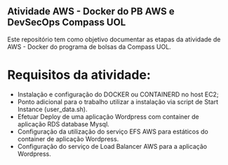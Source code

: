 ## Atividade AWS - Docker  do PB AWS e DevSecOps Compass UOL
Este repositório tem como objetivo documentar as etapas da atividade de AWS - Docker do programa de bolsas da Compass UOL.

# Requisitos da atividade:
- Instalação e configuração do DOCKER ou CONTAINERD no host EC2;
- Ponto adicional para o trabalho utilizar a instalação via script de Start Instance (user_data.sh).
- Efetuar Deploy de uma aplicação Wordpress com container de aplicação RDS database Mysql.
- Configuração da utilização do serviço EFS AWS para estáticos do container de aplicação Wordpress.
- Configuração do serviço de Load Balancer AWS para a aplicação Wordpress.